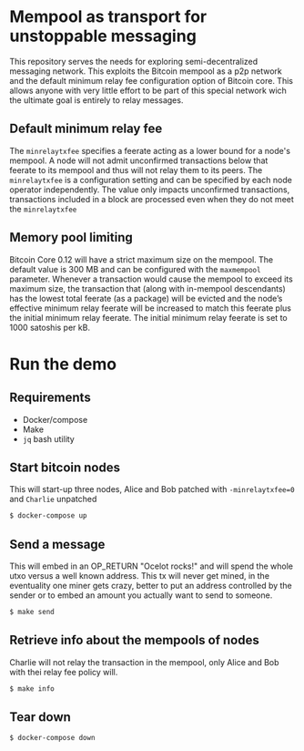 # Mempool as transport for unstoppable messaging 

This repository serves the needs for exploring semi-decentralized messaging network. This exploits the Bitcoin mempool as a p2p network and the default minimum relay fee configuration option of Bitcoin core. This allows anyone with very little effort to be part of this special network wich the ultimate goal is entirely to relay messages.

## Default minimum relay fee

The `minrelaytxfee` specifies a feerate acting as a lower bound for a node's mempool. A node will not admit unconfirmed transactions below that feerate to its mempool and thus will not relay them to its peers. The `minrelaytxfee` is a configuration setting and can be specified by each node operator independently. The value only impacts unconfirmed transactions, transactions included in a block are processed even when they do not meet the `minrelaytxfee`

## Memory pool limiting

Bitcoin Core 0.12 will have a strict maximum size on the mempool. The default value is 300 MB and can be configured with the `maxmempool` parameter. Whenever a transaction would cause the mempool to exceed its maximum size, the transaction that (along with in-mempool descendants) has the lowest total feerate (as a package) will be evicted and the node’s effective minimum relay feerate will be increased to match this feerate plus the initial minimum relay feerate. The initial minimum relay feerate is set to 1000 satoshis per kB.

# Run the demo

## Requirements

* Docker/compose
* Make
* `jq` bash utility



## Start bitcoin nodes

This will start-up three nodes, Alice and Bob patched with `-minrelaytxfee=0` and `Charlie` unpatched

```sh
$ docker-compose up
```

## Send a message 

This will embed in an OP_RETURN "Ocelot rocks!" and will spend the whole utxo versus a well known address. 
This tx will never get mined, in the eventuality one miner gets crazy, better to put an address controlled by the sender or to embed an amount you actually want to send to someone.

```sh
$ make send
```

## Retrieve info about the mempools of nodes


Charlie will not relay the transaction in the mempool, only Alice and Bob with thei relay fee policy will.
```sh
$ make info
```

## Tear down

```sh
$ docker-compose down
```